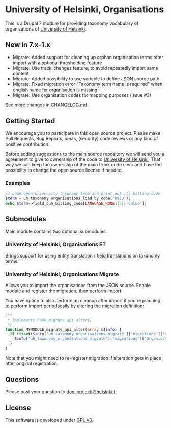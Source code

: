# University of Helsinki, Organisations

This is a Drupal 7 module for providing taxonomy vocabulary of organisations of [University of Helsinki](http://www.helsinki.fi).

## New in 7.x-1.x
* Migrate: Added support for cleaning up orphan organisation terms after import
  with a optional thresholding feature
* Migrate: Use track_changes feature, to avoid repeatedly import same content
* Migrate: Added possibility to use variable to define JSON source path
* Migrate: Fixed migration error "Taxonomy term name is required" when english
  name for organisation is missing
* Migrate: Use organisation codes for mapping purposes (issue #3)

See more changes in [CHANGELOG.md](CHANGELOG.md).

## Getting Started
We encourage you to participate in this open source project. Please make Pull
Requests, Bug Reports, ideas, (security) code reviews or any kind of positive
contribution.

Before adding suggestions to the main source repository we will send you a
agreement to give to ownership of the code to [University of Helsinki](http://www.helsinki.fi).
That way we can keep the ownership of the main trunk code clear and have the
possibility to change the open source license if needed.

### Examples
```php
// Load open university taxonomy term and print out its billing code
$term = uh_taxonomy_organisations_load_by_code('H930');
echo $term->field_ouh_billing_code[LANGUAGE_NONE][0]['value'];
```

## Submodules
Main module contains two optional submodules.

### University of Helsinki, Organisations ET
Brings support for using entity translation / field translations on taxonomy
terms.

### University of Helsinki, Organisations Migrate
Allows you to import the organisations from the JSON source. Enable module and
register the migration, then perform import.

You have option to also perform an cleanup after import if you're planning to
perform import periodacally by altering the migration definition:

```php
/**
 * Implements hook_migrate_api_alter().
 */
function MYMODULE_migrate_api_alter(array &$info) {
  if (isset($info['uh_taxonomy_organisations_migrate']['migrations']['OrganisationsUniversityHelsinkiTaxonomy'])) {
    $info['uh_taxonomy_organisations_migrate']['migrations']['OrganisationsUniversityHelsinkiTaxonomy']['arguments']['perform_post_cleanup'] = TRUE;
  }
}
```

Note that you might need to re-register migration if alteration gets in place
after original registration.

## Questions
Please post your question to doo-projekti@helsinki.fi

## License
This software is developed under [GPL v3](LICENSE.txt).
